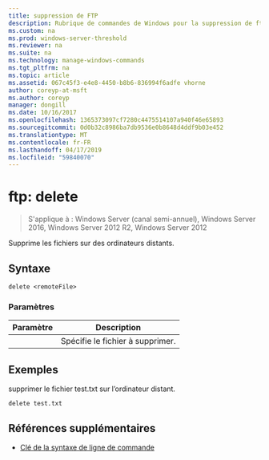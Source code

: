 ```yaml
---
title: suppression de FTP
description: Rubrique de commandes de Windows pour la suppression de ftp
ms.custom: na
ms.prod: windows-server-threshold
ms.reviewer: na
ms.suite: na
ms.technology: manage-windows-commands
ms.tgt_pltfrm: na
ms.topic: article
ms.assetid: 067c45f3-e4e8-4450-b8b6-836994f6adfe vhorne
author: coreyp-at-msft
ms.author: coreyp
manager: dongill
ms.date: 10/16/2017
ms.openlocfilehash: 1365373097cf7280c4475514107a940f46e65893
ms.sourcegitcommit: 0d0b32c8986ba7db9536e0b8648d4ddf9b03e452
ms.translationtype: MT
ms.contentlocale: fr-FR
ms.lasthandoff: 04/17/2019
ms.locfileid: "59840070"
---
```

# <a name="ftp-delete"></a>ftp: delete

>S'applique à : Windows Server (canal semi-annuel), Windows Server 2016, Windows Server 2012 R2, Windows Server 2012

Supprime les fichiers sur des ordinateurs distants.   
## <a name="syntax"></a>Syntaxe  
```  
delete <remoteFile>  
```  
### <a name="parameters"></a>Paramètres  
|Paramètre|Description|  
|-------|--------|  
|<remoteFile>|Spécifie le fichier à supprimer.|  
## <a name="BKMK_Examples"></a>Exemples  
supprimer le fichier test.txt sur l’ordinateur distant.  
```  
delete test.txt  
```  
## <a name="additional-references"></a>Références supplémentaires  
-   [Clé de la syntaxe de ligne de commande](command-line-syntax-key.md)  
